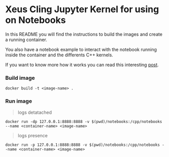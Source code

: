 # Xeus Cling Jupyter Kernel for using on Notebooks

In this README you will find the instructions
to build the images and create a running container.

You also have a notebook example to interact with the
notebook running inside the container and the differents
C++ kernels.

If you want to know more how it works you can read
this interesting [post](https://blog.jupyter.org/interactive-workflows-for-c-with-jupyter-fe9b54227d92).

### Build image

```
docker build -t <image-name> .
```

### Run image

> logs detatached

```
docker run -dp 127.0.0.1:8888:8888 -v $(pwd)/notebooks:/cpp/notebooks --name <container-name> <image-name>
```

> logs presence

```
docker run -p 127.0.0.1:8888:8888 -v $(pwd)/notebooks:/cpp/notebooks --name <container-name> <image-name>
```
